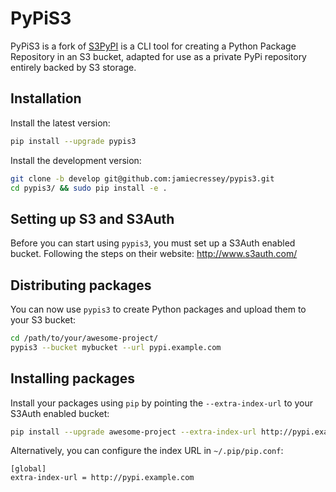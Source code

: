PyPiS3
======

PyPiS3 is a fork of [S3PyPI](https://github.com/novemberfiveco/s3pypi) is a CLI tool for creating a Python Package Repository in an S3 bucket, adapted for use as a private PyPi repository entirely backed by S3 storage.


Installation
------------

Install the latest version:

```bash
pip install --upgrade pypis3
```

Install the development version:

```bash
git clone -b develop git@github.com:jamiecressey/pypis3.git
cd pypis3/ && sudo pip install -e .
```


Setting up S3 and S3Auth
----------------------------

Before you can start using ``pypis3``, you must set up a S3Auth enabled bucket. Following the steps on their website: http://www.s3auth.com/

Distributing packages
---------------------

You can now use ``pypis3`` to create Python packages and upload them to your S3 bucket:

```bash
cd /path/to/your/awesome-project/
pypis3 --bucket mybucket --url pypi.example.com
```


Installing packages
-------------------

Install your packages using ``pip`` by pointing the ``--extra-index-url`` to your S3Auth enabled bucket:

```bash
pip install --upgrade awesome-project --extra-index-url http://pypi.example.com/
```

Alternatively, you can configure the index URL in ``~/.pip/pip.conf``:

```
[global]
extra-index-url = http://pypi.example.com
```

